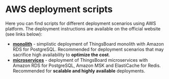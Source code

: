 # AWS deployment scripts

Here you can find scripts for different deployment scenarios using AWS platform. 
The deployment instructions are available on the official website (see links below):

- [**monolith**](https://thingsboard.io/docs/user-guide/install/pe/cluster/aws-monolith-setup/) - simplistic deployment of ThingsBoard monolith
  with Amazon RDS for PostgreSQL.
  Recommended for deployment scenarios that may sacrifice high availability to **optimize the cost**.
- [**microservices**](https://thingsboard.io/docs/user-guide/install/pe/cluster/aws-microservices-setup/) - deployment of ThingsBoard microservices
  with Amazon RDS for PostgreSQL, Amazon MSK
  and ElastiCache for Redis. Recommended for **scalable and highly available** deployments.